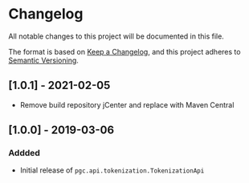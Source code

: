 # Changelog
All notable changes to this project will be documented in this file.

The format is based on [Keep a Changelog](https://keepachangelog.com/en/1.0.0/),
and this project adheres to [Semantic Versioning](https://semver.org/spec/v2.0.0.html).

## [1.0.1] - 2021-02-05
- Remove build repository jCenter and replace with Maven Central

## [1.0.0] - 2019-03-06
### Addded
- Initial release of `pgc.api.tokenization.TokenizationApi`